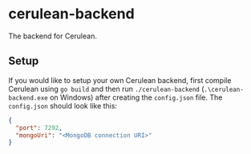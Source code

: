 # cerulean-backend

The backend for Cerulean.

## Setup

If you would like to setup your own Cerulean backend, first compile Cerulean using `go build` and then run `./cerulean-backend` (`.\cerulean-backend.exe` on Windows) after creating the `config.json` file. The `config.json` should look like this:

```json
{
  "port": 7292,
  "mongoUri": "<MongoDB connection URI>"
}
```
